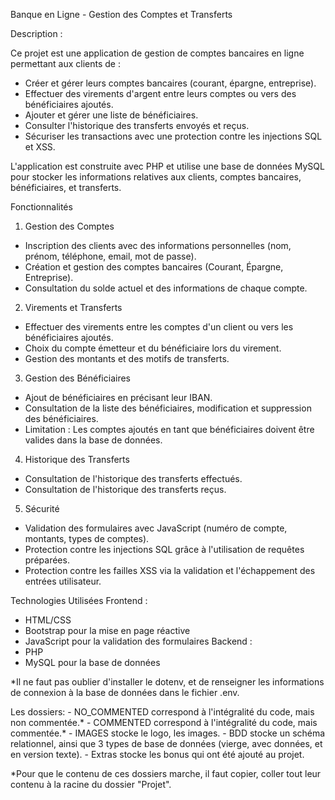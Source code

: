 Banque en Ligne - Gestion des Comptes et Transferts


Description :

Ce projet est une application de gestion de comptes bancaires en ligne permettant aux clients de :

- Créer et gérer leurs comptes bancaires (courant, épargne, entreprise).
- Effectuer des virements d'argent entre leurs comptes ou vers des bénéficiaires ajoutés.
- Ajouter et gérer une liste de bénéficiaires.
- Consulter l'historique des transferts envoyés et reçus.
- Sécuriser les transactions avec une protection contre les injections SQL et XSS.

L'application est construite avec PHP et utilise une base de données MySQL pour stocker les informations relatives aux clients, comptes bancaires, bénéficiaires, et transferts.

Fonctionnalités
1. Gestion des Comptes
- Inscription des clients avec des informations personnelles (nom, prénom, téléphone, email, mot de passe).
- Création et gestion des comptes bancaires (Courant, Épargne, Entreprise).
- Consultation du solde actuel et des informations de chaque compte.

2. Virements et Transferts
- Effectuer des virements entre les comptes d'un client ou vers les bénéficiaires ajoutés.
- Choix du compte émetteur et du bénéficiaire lors du virement.
- Gestion des montants et des motifs de transferts.

3. Gestion des Bénéficiaires
- Ajout de bénéficiaires en précisant leur IBAN.
- Consultation de la liste des bénéficiaires, modification et suppression des bénéficiaires.
- Limitation : Les comptes ajoutés en tant que bénéficiaires doivent être valides dans la base de données.

4. Historique des Transferts
- Consultation de l'historique des transferts effectués.
- Consultation de l'historique des transferts reçus.

5. Sécurité
- Validation des formulaires avec JavaScript (numéro de compte, montants, types de comptes).
- Protection contre les injections SQL grâce à l'utilisation de requêtes préparées.
- Protection contre les failles XSS via la validation et l'échappement des entrées utilisateur.

Technologies Utilisées
Frontend :
- HTML/CSS
- Bootstrap pour la mise en page réactive
- JavaScript pour la validation des formulaires
Backend :
- PHP
- MySQL pour la base de données



*Il ne faut pas oublier d'installer le dotenv, et de renseigner les informations de connexion à la base de données dans le fichier .env.

Les dossiers:
    - NO_COMMENTED correspond à l'intégralité du code, mais non commentée.*
    - COMMENTED correspond à l'intégralité du code, mais commentée.*
    - IMAGES stocke le logo, les images.
    - BDD stocke un schéma relationnel, ainsi que 3 types de base de données (vierge, avec données, et en version texte).
    - Extras stocke les bonus qui ont été ajouté au projet.

*Pour que le contenu de ces dossiers marche, il faut copier, coller tout leur contenu à la racine du dossier "Projet".
